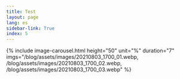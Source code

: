 ```yaml
---
title: Test
layout: page
lang: es
sidebar-link: True
index: 5
---
```


{% 
include image-carousel.html 
height="50" 
unit="%" 
duration="7" 
imgs="/blog/assets/images/20210803_1700_01.webp, /blog/assets/images/20210803_1700_02.webp, /blog/assets/images/20210803_1700_03.webp"
%}